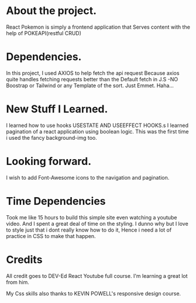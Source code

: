  # About the project.
 React Pokemon is simply a frontend application that
 Serves content with the help of POKEAPI(restful CRUD)


 # Dependencies.
 In this project, I used AXIOS to help fetch the api request
 Because axios quite handles fetching requests better than the
 Default fetch in J.S
 -NO Boostrap or Tailwind or any Template of the sort.
 Just Emmet. Haha...

 # New Stuff I Learned.
 I learned how to use hooks USESTATE AND USEEFFECT HOOKS.s
 I learned pagination of a react application using boolean logic.
 This was the first time i used the fancy background-img too.

 # Looking forward.
 I wish to add Font-Awesome icons to the navigation and pagination.

 # Time Dependencies
 Took me like 15 hours to build this simple site even watching a youtube video.
 And I spent a great deal of time on the styling.
 I dunno why but I love to style just that i dont really know how to do it,
 Hence i need a lot of practice in CSS to make that happen.

 # Credits
 All credit goes to DEV-Ed React Youtube full course.
 I'm learning a great lot from him.

 My Css skills also thanks to KEVIN POWELL's responsive design course.